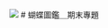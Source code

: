 <img src=https://www.ncnu.edu.tw/ncnuweb/units/share/全校共用/web_material/images/banner/banner_22.gif>
# 蝴蝶圖鑑＿期末專題

